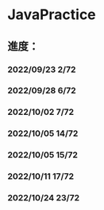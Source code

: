 # JavaPractice

## 進度：
### 2022/09/23  2/72
### 2022/09/28  6/72
### 2022/10/02  7/72
### 2022/10/05  14/72
### 2022/10/05  15/72
### 2022/10/11  17/72
### 2022/10/24  23/72